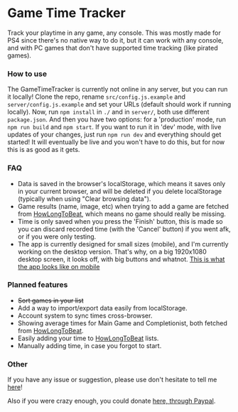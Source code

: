 # Game Time Tracker

Track your playtime in any game, any console. This was mostly made for PS4 since there's no native way to do it, but it can work with any console, and with PC games that don't have supported time tracking (like pirated games).

### How to use

The GameTimeTracker is currently not online in any server, but you can run it locally!
Clone the repo, rename `src/config.js.example` and `server/config.js.example` and set your URLs (default should work if running locally). Now, run `npm install` in `./` and in `server/`, both use different `package.json`. And then you have two options: for a 'production' mode, run `npm run build` and `npm start`. If you want to run it in 'dev' mode, with live updates of your changes, just run `npm run dev` and everything should get started!
It will eventually be live and you won't have to do this, but for now this is as good as it gets.

### FAQ

- Data is saved in the browser's localStorage, which means it saves only in your current browser, and will be deleted if you delete localStorage (typically when using "Clear browsing data").
- Game results (name, image, etc) when trying to add a game are fetched from [HowLongToBeat](https://howlongtobeat.com), which means no game should really be missing.
- Time is only saved when you press the 'Finish' button, this is made so you can discard recorded time (with the 'Cancel' button) if you went afk, or if you were only testing.
- The app is currently designed for small sizes (mobile), and I'm currently working on the desktop version. That's why, on a big 1920x1080 desktop screen, it looks off, with big buttons and whatnot. [This is what the app looks like on mobile](https://i.imgur.com/5UrH0oC.png)

### Planned features

- ~~Sort games in your list~~
- Add a way to import/export data easily from localStorage.
- Account system to sync times cross-browser.
- Showing average times for Main Game and Completionist, both fetched from [HowLongToBeat](https://howlongtobeat.com).
- Easily adding your time to [HowLongToBeat](https://howlongtobeat.com) lists.
- Manually adding time, in case you forgot to start.

### Other

If you have any issue or suggestion, please use don't hesitate to tell me [here](https://github.com/mll-Kerberos/game-time-tracker/issues)!

Also if you were crazy enough, you could donate [here, through Paypal](https://www.paypal.me/Kashbel).

###
